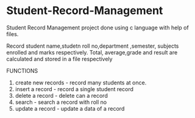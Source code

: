 # Student-Record-Management

Student Record Management project done using c language with help of files.

Record student name,studetn roll no,department ,semester, subjects enrolled and marks respectively.
Total, average,grade and result are calculated and stored in a file respectively

FUNCTIONS 
1. create new records - record many students at once.
2. insert a record - record a single student record
3. delete a record - delete can a record
4. search - search a record with roll no
5. update a record - update a data of a record
